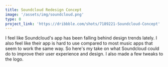 ```yaml
---
title: Soundcloud Redesign Concept
image: '/assets/img/soundcloud.png'
type: 0
project_link: 'https://dribbble.com/shots/7189221-Soundcloud-Concept'
---
```


I feel like Soundcloud's app has been falling behind design trends lately.
I also feel like their app is hard to use compared to most music apps that seem to work the same way. So here's my take on what Soundcloud could do to improve their user experience and design.
I also made a few tweaks to the logo.
